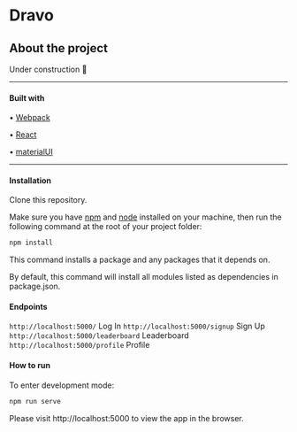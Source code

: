 # Dravo

## About the project

Under construction :tractor:

---

#### Built with

• [Webpack](https://webpack.js.org/)

• [React](https://reactjs.org/)

• [materialUI](https://material-ui.com/)

---

#### Installation

Clone this repository.

Make sure you have [npm](https://www.npmjs.com/) and [node](https://nodejs.org/en/) installed on your machine, then run the following command at the root of your project folder:

```bash
npm install
```

This command installs a package and any packages that it depends on.

By default, this command will install all modules listed as dependencies in package.json.

#### Endpoints

`http://localhost:5000/` Log In
`http://localhost:5000/signup` Sign Up
`http://localhost:5000/leaderboard` Leaderboard
`http://localhost:5000/profile` Profile

#### How to run

To enter development mode:

```bash
npm run serve
```

Please visit http://localhost:5000 to view the app in the browser.
